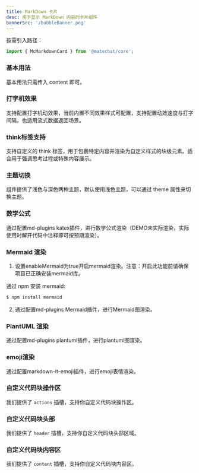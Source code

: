 ```yaml
---
title: MarkDown 卡片
desc: 用于显示 MarkDown 内容的卡片组件
bannerSrc: '/bubbleBanner.png'
---
```

 <script type="text/javascript">
  // 加载webcomponent脚本
  import { loadWebComponentScript } from '/angular-components/utils/web-component-loader.js';
  const webComponentConfig = {
      scriptUrl: '/angular-webcomponents/main.js',
      polyfillsUrl: '/angular-webcomponents/polyfills.js',
      runtimeUrl: '/angular-webcomponents/runtime.js',
      maxRetries: 3,
      retryDelay: 2000
  };            

  loadWebComponentScript(webComponentConfig);

</script>
按需引入路径：

```ts
import { McMarkdownCard } from '@matechat/core';
```

### 基本用法

基本用法只需传入 content 即可。

<mc-ng-markdown-basic></mc-ng-markdown-basic>



### 打字机效果
支持配置打字机动效果，当前内置不同效果样式可配置，支持配置动效速度与打字间隔，也适用流式数据返回场景。

<mc-ng-markdown-typing></mc-ng-markdown-typing>



### think标签支持

支持自定义的 think 标签，用于包裹特定内容并渲染为自定义样式的块级元素。适合用于强调思考过程或特殊内容展示。



### 主题切换

组件提供了浅色与深色两种主题，默认使用浅色主题，可以通过 theme 属性来切换主题。


### 数学公式
通过配置md-plugins katex插件，进行数学公式渲染（DEMO未实际渲染，实际使用时解开代码中注释即可按预期渲染）。



### Mermaid 渲染
1. 设置enableMermaid为true开启mermaid渲染。注意：开启此功能前请确保项目已正确安装mermaid库。

通过 npm 安装 mermaid:

```bash
$ npm install mermaid
```

2. 通过配置md-plugins Mermaid插件，进行Mermaid图渲染。

<mc-ng-markdown-mermaid></mc-ng-markdown-mermaid>



### PlantUML 渲染
通过配置md-plugins plantuml插件，进行plantuml图渲染。



### emoji渲染
通过配置markdown-it-emoji插件，进行emoji表情渲染。

<mc-ng-markdown-emoje></mc-ng-markdown-emoje>



### 自定义代码块操作区

我们提供了 `actions` 插槽，支持你自定义代码块操作区。

<mc-ng-markdown-code-operator></mc-ng-markdown-code-operator>



### 自定义代码块头部

我们提供了 `header` 插槽，支持你自定义代码块头部区域。



### 自定义代码块内容区

我们提供了 `content` 插槽，支持你自定义代码块内容区。


